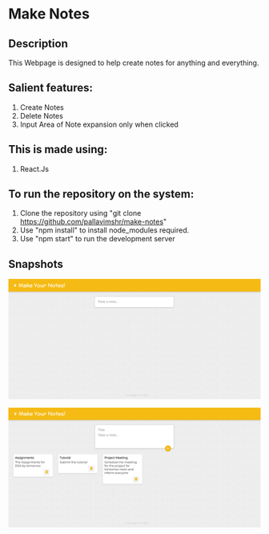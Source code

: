 # Make Notes
## Description
This Webpage is designed to help create notes for anything and everything. 
## Salient features:
  1. Create Notes
  2. Delete Notes
  3. Input Area of Note expansion only when clicked
## This is made using:
  1. React.Js
## To run the repository on the system:
  1. Clone the repository using "git clone https://github.com/pallavimshr/make-notes"
  2. Use "npm install" to install node_modules required.
  3. Use "npm start" to run the development server
## Snapshots
![Screenshot](snapshots/Screenshot(883).png)








![Screenshot](snapshots/Screenshot(885).png)
